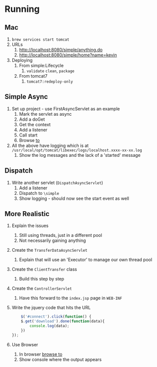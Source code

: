 # Running

## Mac

1. `brew services start tomcat`
1. URLs
   1. <http://localhost:8080/simple/anything.do>
   1. <http://localhost:8080/simple/home?name=kevin>
1. Deploying
   1. From simple:Lifecycle
      1. `validate` `clean`, `package`
   1. From tomcat7
      1. `tomcat7:redeploy-only`

## Simple Async

1. Set up project - use FirstAsyncServlet as an example
    1. Mark the servlet as async
    1. Add a doGet
    1. Get the context
    1. Add a listener
    1. Call start
    1. Browse [to](http://localhost:8080/async)
1. All the above have logging which is at `/usr/local/opt/tomcat/libexec/logs/localhost.xxxx-xx-xx.log`
    1. Show the log messages and the lack of a 'started' message

## Dispatch

1. Write another servlet (`DispatchAsyncServlet`)
    1. Add a listener
    1. Dispatch to `\simple`
    1. Show logging  - should now see the start event as well

## More Realistic

1. Explain the issues
    1. Still using threads, just in a different pool
    1. Not necessarily gaining anything
1. Create the `TransferDataAsyncServlet`
    1. Explain that will use an 'Executor' to manage our own thread pool
1. Create the `ClientTransfer` class
    1. Build this step by step
1. Create the `ControllerServlet`
    1. Have this forward to the `index.jsp` page in `WEB-INF`
1. Write the jquery code that hits the URL

    ``` javascript
        $('#connect').click(function() {
        $.get('download').done(function(data){
            console.log(data);
        })
    });
    ```

1. Use Browser
    1. In browser [browse to](http://localhost/async/controller)
    1. Show console where the output appears

